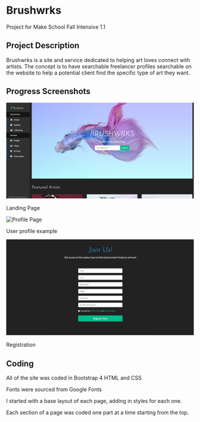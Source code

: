 # Brushwrks
Project for Make School Fall Intensive 1.1

## Project Description
Brushwrks is a site and service dedicated to helping art loves connect with artists. The concept is to have searchable freelancer profiles searchable on the website to help a potential client find the specific type of art they want.

## Progress Screenshots

![Landing Page](/assets/landing.png)

Landing Page

![Profile Page](/assets/profile.png)

User profile example

![Sign Up Page](/assets/register.png)

Registration


## Coding
All of the site was coded in Bootstrap 4 HTML and CSS

Fonts were sourced from Google Fonts

I started with a base layout of each page, adding in styles for each one.

Each section of a page was coded one part at a time starting from the top.
